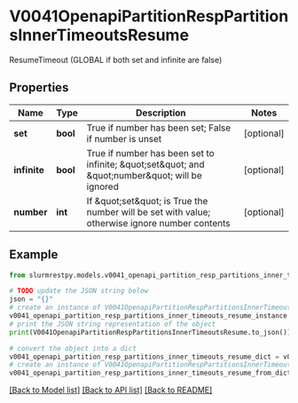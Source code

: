 # V0041OpenapiPartitionRespPartitionsInnerTimeoutsResume

ResumeTimeout (GLOBAL if both set and infinite are false)

## Properties

Name | Type | Description | Notes
------------ | ------------- | ------------- | -------------
**set** | **bool** | True if number has been set; False if number is unset | [optional]
**infinite** | **bool** | True if number has been set to infinite; \&quot;set\&quot; and \&quot;number\&quot; will be ignored | [optional]
**number** | **int** | If \&quot;set\&quot; is True the number will be set with value; otherwise ignore number contents | [optional]

## Example

```python
from slurmrestpy.models.v0041_openapi_partition_resp_partitions_inner_timeouts_resume import V0041OpenapiPartitionRespPartitionsInnerTimeoutsResume

# TODO update the JSON string below
json = "{}"
# create an instance of V0041OpenapiPartitionRespPartitionsInnerTimeoutsResume from a JSON string
v0041_openapi_partition_resp_partitions_inner_timeouts_resume_instance = V0041OpenapiPartitionRespPartitionsInnerTimeoutsResume.from_json(json)
# print the JSON string representation of the object
print(V0041OpenapiPartitionRespPartitionsInnerTimeoutsResume.to_json())

# convert the object into a dict
v0041_openapi_partition_resp_partitions_inner_timeouts_resume_dict = v0041_openapi_partition_resp_partitions_inner_timeouts_resume_instance.to_dict()
# create an instance of V0041OpenapiPartitionRespPartitionsInnerTimeoutsResume from a dict
v0041_openapi_partition_resp_partitions_inner_timeouts_resume_from_dict = V0041OpenapiPartitionRespPartitionsInnerTimeoutsResume.from_dict(v0041_openapi_partition_resp_partitions_inner_timeouts_resume_dict)
```
[[Back to Model list]](../README.md#documentation-for-models) [[Back to API list]](../README.md#documentation-for-api-endpoints) [[Back to README]](../README.md)


